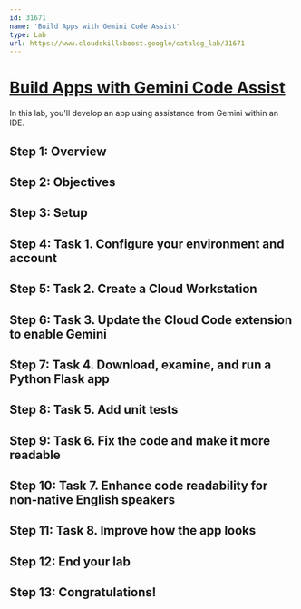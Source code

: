 ```yaml
---
id: 31671
name: 'Build Apps with Gemini Code Assist'
type: Lab
url: https://www.cloudskillsboost.google/catalog_lab/31671
---
```


# [Build Apps with Gemini Code Assist](https://www.cloudskillsboost.google/catalog_lab/31671)

In this lab, you'll develop an app using assistance from Gemini within an IDE.

## Step 1: Overview

## Step 2: Objectives

## Step 3: Setup

## Step 4: Task 1. Configure your environment and account

## Step 5: Task 2. Create a Cloud Workstation

## Step 6: Task 3. Update the Cloud Code extension to enable Gemini

## Step 7: Task 4. Download, examine, and run a Python Flask app

## Step 8: Task 5. Add unit tests

## Step 9: Task 6. Fix the code and make it more readable

## Step 10: Task 7. Enhance code readability for non-native English speakers

## Step 11: Task 8. Improve how the app looks

## Step 12: End your lab

## Step 13: Congratulations!
